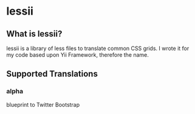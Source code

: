 lessii 
============


## What is lessii?
lessii is a library of less files to translate common CSS grids.
I wrote it for my code based upon Yii Framework, therefore the name.

## Supported Translations

### alpha
blueprint to Twitter Bootstrap
